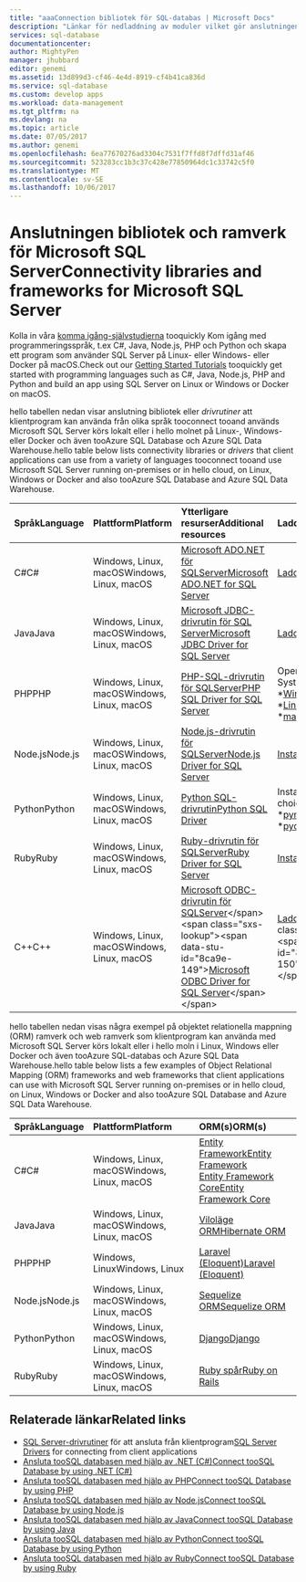 ```yaml
---
title: "aaaConnection bibliotek för SQL-databas | Microsoft Docs"
description: "Länkar för nedladdning av moduler vilket gör anslutningen tooSQL Server och SQL-databas från ett stort antal klienten programmeringsspråk. hello moduler släpps av hello community eller av Microsoft."
services: sql-database
documentationcenter: 
author: MightyPen
manager: jhubbard
editor: genemi
ms.assetid: 13d899d3-cf46-4e4d-8919-cf4b41ca836d
ms.service: sql-database
ms.custom: develop apps
ms.workload: data-management
ms.tgt_pltfrm: na
ms.devlang: na
ms.topic: article
ms.date: 07/05/2017
ms.author: genemi
ms.openlocfilehash: 6ea77670276ad3304c7531f7ffd8f7dffd31af46
ms.sourcegitcommit: 523283cc1b3c37c428e77850964dc1c33742c5f0
ms.translationtype: MT
ms.contentlocale: sv-SE
ms.lasthandoff: 10/06/2017
---
```

# <a name="connectivity-libraries-and-frameworks-for-microsoft-sql-server"></a><span data-ttu-id="8ca9e-104">Anslutningen bibliotek och ramverk för Microsoft SQL Server</span><span class="sxs-lookup"><span data-stu-id="8ca9e-104">Connectivity libraries and frameworks for Microsoft SQL Server</span></span>

<span data-ttu-id="8ca9e-105">Kolla in våra [komma igång-självstudierna](http://aka.ms/sqldev) tooquickly Kom igång med programmeringsspråk, t.ex C#, Java, Node.js, PHP och Python och skapa ett program som använder SQL Server på Linux- eller Windows- eller Docker på macOS.</span><span class="sxs-lookup"><span data-stu-id="8ca9e-105">Check out our [Getting Started Tutorials](http://aka.ms/sqldev) tooquickly get started with programming languages such as C#, Java, Node.js, PHP and Python and build an app using SQL Server on Linux or Windows or Docker on macOS.</span></span>

<span data-ttu-id="8ca9e-106">hello tabellen nedan visar anslutning bibliotek eller *drivrutiner* att klientprogram kan använda från olika språk tooconnect tooand används Microsoft SQL Server körs lokalt eller i hello molnet på Linux-, Windows- eller Docker och även tooAzure SQL Database och Azure SQL Data Warehouse.</span><span class="sxs-lookup"><span data-stu-id="8ca9e-106">hello table below lists connectivity libraries or *drivers* that client applications can use from a variety of languages tooconnect tooand use Microsoft SQL Server running on-premises or in hello cloud, on Linux, Windows or Docker and also tooAzure SQL Database and Azure SQL Data Warehouse.</span></span> 

| <span data-ttu-id="8ca9e-107">Språk</span><span class="sxs-lookup"><span data-stu-id="8ca9e-107">Language</span></span> | <span data-ttu-id="8ca9e-108">Plattform</span><span class="sxs-lookup"><span data-stu-id="8ca9e-108">Platform</span></span> | <span data-ttu-id="8ca9e-109">Ytterligare resurser</span><span class="sxs-lookup"><span data-stu-id="8ca9e-109">Additional resources</span></span> | <span data-ttu-id="8ca9e-110">Ladda ned</span><span class="sxs-lookup"><span data-stu-id="8ca9e-110">Download</span></span> | <span data-ttu-id="8ca9e-111">Kom igång</span><span class="sxs-lookup"><span data-stu-id="8ca9e-111">Get Started</span></span> |
| :-- | :-- | :-- | :-- | :-- |
| <span data-ttu-id="8ca9e-112">C#</span><span class="sxs-lookup"><span data-stu-id="8ca9e-112">C#</span></span> | <span data-ttu-id="8ca9e-113">Windows, Linux, macOS</span><span class="sxs-lookup"><span data-stu-id="8ca9e-113">Windows, Linux, macOS</span></span> | [<span data-ttu-id="8ca9e-114">Microsoft ADO.NET för SQLServer</span><span class="sxs-lookup"><span data-stu-id="8ca9e-114">Microsoft ADO.NET for SQL Server</span></span>](https://docs.microsoft.com/sql/connect/ado-net/microsoft-ado-net-for-sql-server) | [<span data-ttu-id="8ca9e-115">Ladda ned</span><span class="sxs-lookup"><span data-stu-id="8ca9e-115">Download</span></span>](https://www.microsoft.com/net/download/) | [<span data-ttu-id="8ca9e-116">Kom igång</span><span class="sxs-lookup"><span data-stu-id="8ca9e-116">Get Started</span></span>](https://www.microsoft.com/en-us/sql-server/developer-get-started/csharp/ubuntu)
| <span data-ttu-id="8ca9e-117">Java</span><span class="sxs-lookup"><span data-stu-id="8ca9e-117">Java</span></span> | <span data-ttu-id="8ca9e-118">Windows, Linux, macOS</span><span class="sxs-lookup"><span data-stu-id="8ca9e-118">Windows, Linux, macOS</span></span> | [<span data-ttu-id="8ca9e-119">Microsoft JDBC-drivrutin för SQL Server</span><span class="sxs-lookup"><span data-stu-id="8ca9e-119">Microsoft JDBC Driver for SQL Server</span></span>](http://msdn.microsoft.com/library/mt484311.aspx) | [<span data-ttu-id="8ca9e-120">Ladda ned</span><span class="sxs-lookup"><span data-stu-id="8ca9e-120">Download</span></span>](https://go.microsoft.com/fwlink/?linkid=852460) |  [<span data-ttu-id="8ca9e-121">Kom igång</span><span class="sxs-lookup"><span data-stu-id="8ca9e-121">Get Started</span></span>](https://www.microsoft.com/en-us/sql-server/developer-get-started/java/ubuntu)
| <span data-ttu-id="8ca9e-122">PHP</span><span class="sxs-lookup"><span data-stu-id="8ca9e-122">PHP</span></span> | <span data-ttu-id="8ca9e-123">Windows, Linux, macOS</span><span class="sxs-lookup"><span data-stu-id="8ca9e-123">Windows, Linux, macOS</span></span>| [<span data-ttu-id="8ca9e-124">PHP-SQL-drivrutin för SQLServer</span><span class="sxs-lookup"><span data-stu-id="8ca9e-124">PHP SQL Driver for SQL Server</span></span>](http://msdn.microsoft.com/library/dn865013.aspx) | <span data-ttu-id="8ca9e-125">Operativsystem:</span><span class="sxs-lookup"><span data-stu-id="8ca9e-125">Operating System:</span></span> <br/> <span data-ttu-id="8ca9e-126">\*[Windows](https://www.microsoft.com/download/details.aspx?id=20098)</span><span class="sxs-lookup"><span data-stu-id="8ca9e-126">\* [Windows](https://www.microsoft.com/download/details.aspx?id=20098)</span></span> <br/> <span data-ttu-id="8ca9e-127">\*[Linux](https://github.com/Microsoft/msphpsql/tree/dev#install-unix)</span><span class="sxs-lookup"><span data-stu-id="8ca9e-127">\* [Linux](https://github.com/Microsoft/msphpsql/tree/dev#install-unix)</span></span> <br/> <span data-ttu-id="8ca9e-128">\*[macOS](https://github.com/Microsoft/msphpsql/tree/dev#install-unix)</span><span class="sxs-lookup"><span data-stu-id="8ca9e-128">\* [macOS](https://github.com/Microsoft/msphpsql/tree/dev#install-unix)</span></span> |  [<span data-ttu-id="8ca9e-129">Kom igång</span><span class="sxs-lookup"><span data-stu-id="8ca9e-129">Get Started</span></span>](https://www.microsoft.com/en-us/sql-server/developer-get-started/php/ubuntu)
| <span data-ttu-id="8ca9e-130">Node.js</span><span class="sxs-lookup"><span data-stu-id="8ca9e-130">Node.js</span></span> | <span data-ttu-id="8ca9e-131">Windows, Linux, macOS</span><span class="sxs-lookup"><span data-stu-id="8ca9e-131">Windows, Linux, macOS</span></span> | [<span data-ttu-id="8ca9e-132">Node.js-drivrutin för SQLServer</span><span class="sxs-lookup"><span data-stu-id="8ca9e-132">Node.js Driver for SQL Server</span></span>](http://msdn.microsoft.com/library/mt652093.aspx) | [<span data-ttu-id="8ca9e-133">Installera</span><span class="sxs-lookup"><span data-stu-id="8ca9e-133">Install</span></span>](https://msdn.microsoft.com/library/mt652094.aspx) |  [<span data-ttu-id="8ca9e-134">Kom igång</span><span class="sxs-lookup"><span data-stu-id="8ca9e-134">Get Started</span></span>](https://www.microsoft.com/en-us/sql-server/developer-get-started/node/ubuntu)
| <span data-ttu-id="8ca9e-135">Python</span><span class="sxs-lookup"><span data-stu-id="8ca9e-135">Python</span></span> | <span data-ttu-id="8ca9e-136">Windows, Linux, macOS</span><span class="sxs-lookup"><span data-stu-id="8ca9e-136">Windows, Linux, macOS</span></span> | [<span data-ttu-id="8ca9e-137">Python SQL-drivrutin</span><span class="sxs-lookup"><span data-stu-id="8ca9e-137">Python SQL Driver</span></span>](http://msdn.microsoft.com/library/mt652092.aspx) | <span data-ttu-id="8ca9e-138">Installera alternativ:</span><span class="sxs-lookup"><span data-stu-id="8ca9e-138">Install choices:</span></span> <br/> <span data-ttu-id="8ca9e-139">\*[pymssql](https://msdn.microsoft.com/library/mt694094.aspx)</span><span class="sxs-lookup"><span data-stu-id="8ca9e-139">\* [pymssql](https://msdn.microsoft.com/library/mt694094.aspx)</span></span> <br/> <span data-ttu-id="8ca9e-140">\*[pyodbc](http://msdn.microsoft.com/library/mt763257.aspx)</span><span class="sxs-lookup"><span data-stu-id="8ca9e-140">\* [pyodbc](http://msdn.microsoft.com/library/mt763257.aspx)</span></span> |  [<span data-ttu-id="8ca9e-141">Kom igång</span><span class="sxs-lookup"><span data-stu-id="8ca9e-141">Get Started</span></span>](https://www.microsoft.com/en-us/sql-server/developer-get-started/python/ubuntu)
| <span data-ttu-id="8ca9e-142">Ruby</span><span class="sxs-lookup"><span data-stu-id="8ca9e-142">Ruby</span></span> | <span data-ttu-id="8ca9e-143">Windows, Linux, macOS</span><span class="sxs-lookup"><span data-stu-id="8ca9e-143">Windows, Linux, macOS</span></span> | [<span data-ttu-id="8ca9e-144">Ruby-drivrutin för SQLServer</span><span class="sxs-lookup"><span data-stu-id="8ca9e-144">Ruby Driver for SQL Server</span></span>](http://msdn.microsoft.com/library/mt691981.aspx) | [<span data-ttu-id="8ca9e-145">Installera</span><span class="sxs-lookup"><span data-stu-id="8ca9e-145">Install</span></span>](https://msdn.microsoft.com/library/mt711041.aspx) | [<span data-ttu-id="8ca9e-146">Kom igång</span><span class="sxs-lookup"><span data-stu-id="8ca9e-146">Get Started</span></span>](https://www.microsoft.com/en-us/sql-server/developer-get-started/ruby/ubuntu)
| <span data-ttu-id="8ca9e-147">C++</span><span class="sxs-lookup"><span data-stu-id="8ca9e-147">C++</span></span> | <span data-ttu-id="8ca9e-148">Windows, Linux, macOS</span><span class="sxs-lookup"><span data-stu-id="8ca9e-148">Windows, Linux, macOS</span></span> | <span data-ttu-id="8ca9e-149">[Microsoft ODBC-drivrutin för SQLServer](https://msdn.microsoft.com/en-us/library/mt654048(v=sql.1).aspx)</span><span class="sxs-lookup"><span data-stu-id="8ca9e-149">[Microsoft ODBC Driver for SQL Server](https://msdn.microsoft.com/en-us/library/mt654048(v=sql.1).aspx)</span></span> | <span data-ttu-id="8ca9e-150">[Ladda ned](https://msdn.microsoft.com/en-us/library/mt654048(v=sql.1).aspx)</span><span class="sxs-lookup"><span data-stu-id="8ca9e-150">[Download](https://msdn.microsoft.com/en-us/library/mt654048(v=sql.1).aspx)</span></span> |  

<span data-ttu-id="8ca9e-151">hello tabellen nedan visas några exempel på objektet relationella mappning (ORM) ramverk och web ramverk som klientprogram kan använda med Microsoft SQL Server körs lokalt eller i hello moln i Linux, Windows eller Docker och även tooAzure SQL-databas och Azure SQL Data Warehouse.</span><span class="sxs-lookup"><span data-stu-id="8ca9e-151">hello table below lists a few examples of Object Relational Mapping (ORM) frameworks and web frameworks that client applications can use with Microsoft SQL Server running on-premises or in hello cloud, on Linux, Windows or Docker and also tooAzure SQL Database and Azure SQL Data Warehouse.</span></span> 

| <span data-ttu-id="8ca9e-152">Språk</span><span class="sxs-lookup"><span data-stu-id="8ca9e-152">Language</span></span> | <span data-ttu-id="8ca9e-153">Plattform</span><span class="sxs-lookup"><span data-stu-id="8ca9e-153">Platform</span></span> | <span data-ttu-id="8ca9e-154">ORM(s)</span><span class="sxs-lookup"><span data-stu-id="8ca9e-154">ORM(s)</span></span> |
| :-- | :-- | :-- |
| <span data-ttu-id="8ca9e-155">C#</span><span class="sxs-lookup"><span data-stu-id="8ca9e-155">C#</span></span> | <span data-ttu-id="8ca9e-156">Windows, Linux, macOS</span><span class="sxs-lookup"><span data-stu-id="8ca9e-156">Windows, Linux, macOS</span></span> | [<span data-ttu-id="8ca9e-157">Entity Framework</span><span class="sxs-lookup"><span data-stu-id="8ca9e-157">Entity Framework</span></span>](https://docs.microsoft.com/en-us/ef)<br>[<span data-ttu-id="8ca9e-158">Entity Framework Core</span><span class="sxs-lookup"><span data-stu-id="8ca9e-158">Entity Framework Core</span></span>](https://docs.microsoft.com/en-us/ef/core/index) |
| <span data-ttu-id="8ca9e-159">Java</span><span class="sxs-lookup"><span data-stu-id="8ca9e-159">Java</span></span> | <span data-ttu-id="8ca9e-160">Windows, Linux, macOS</span><span class="sxs-lookup"><span data-stu-id="8ca9e-160">Windows, Linux, macOS</span></span> |[<span data-ttu-id="8ca9e-161">Viloläge ORM</span><span class="sxs-lookup"><span data-stu-id="8ca9e-161">Hibernate ORM</span></span>](http://hibernate.org/orm)|
| <span data-ttu-id="8ca9e-162">PHP</span><span class="sxs-lookup"><span data-stu-id="8ca9e-162">PHP</span></span> | <span data-ttu-id="8ca9e-163">Windows, Linux</span><span class="sxs-lookup"><span data-stu-id="8ca9e-163">Windows, Linux</span></span> | [<span data-ttu-id="8ca9e-164">Laravel (Eloquent)</span><span class="sxs-lookup"><span data-stu-id="8ca9e-164">Laravel (Eloquent)</span></span>](https://laravel.com/docs/5.0/eloquent) |
| <span data-ttu-id="8ca9e-165">Node.js</span><span class="sxs-lookup"><span data-stu-id="8ca9e-165">Node.js</span></span> | <span data-ttu-id="8ca9e-166">Windows, Linux, macOS</span><span class="sxs-lookup"><span data-stu-id="8ca9e-166">Windows, Linux, macOS</span></span> | [<span data-ttu-id="8ca9e-167">Sequelize ORM</span><span class="sxs-lookup"><span data-stu-id="8ca9e-167">Sequelize ORM</span></span>](http://docs.sequelizejs.com) |
| <span data-ttu-id="8ca9e-168">Python</span><span class="sxs-lookup"><span data-stu-id="8ca9e-168">Python</span></span> | <span data-ttu-id="8ca9e-169">Windows, Linux, macOS</span><span class="sxs-lookup"><span data-stu-id="8ca9e-169">Windows, Linux, macOS</span></span> |[<span data-ttu-id="8ca9e-170">Django</span><span class="sxs-lookup"><span data-stu-id="8ca9e-170">Django</span></span>](https://www.djangoproject.com/) |
| <span data-ttu-id="8ca9e-171">Ruby</span><span class="sxs-lookup"><span data-stu-id="8ca9e-171">Ruby</span></span> | <span data-ttu-id="8ca9e-172">Windows, Linux, macOS</span><span class="sxs-lookup"><span data-stu-id="8ca9e-172">Windows, Linux, macOS</span></span> | [<span data-ttu-id="8ca9e-173">Ruby spår</span><span class="sxs-lookup"><span data-stu-id="8ca9e-173">Ruby on Rails</span></span>](http://rubyonrails.org/) |

## <a name="related-links"></a><span data-ttu-id="8ca9e-174">Relaterade länkar</span><span class="sxs-lookup"><span data-stu-id="8ca9e-174">Related links</span></span>
- <span data-ttu-id="8ca9e-175">[SQL Server-drivrutiner](http://msdn.microsoft.com/library/mt654049.aspx) för att ansluta från klientprogram</span><span class="sxs-lookup"><span data-stu-id="8ca9e-175">[SQL Server Drivers](http://msdn.microsoft.com/library/mt654049.aspx) for connecting from client applications</span></span>
- [<span data-ttu-id="8ca9e-176">Ansluta tooSQL databasen med hjälp av .NET (C#)</span><span class="sxs-lookup"><span data-stu-id="8ca9e-176">Connect tooSQL Database by using .NET (C#)</span></span>](sql-database-connect-query-dotnet.md)
- [<span data-ttu-id="8ca9e-177">Ansluta tooSQL databasen med hjälp av PHP</span><span class="sxs-lookup"><span data-stu-id="8ca9e-177">Connect tooSQL Database by using PHP</span></span>](sql-database-connect-query-php.md)
- [<span data-ttu-id="8ca9e-178">Ansluta tooSQL databasen med hjälp av Node.js</span><span class="sxs-lookup"><span data-stu-id="8ca9e-178">Connect tooSQL Database by using Node.js</span></span>](sql-database-connect-query-nodejs.md)
- [<span data-ttu-id="8ca9e-179">Ansluta tooSQL databasen med hjälp av Java</span><span class="sxs-lookup"><span data-stu-id="8ca9e-179">Connect tooSQL Database by using Java</span></span>](sql-database-connect-query-java.md)
- [<span data-ttu-id="8ca9e-180">Ansluta tooSQL databasen med hjälp av Python</span><span class="sxs-lookup"><span data-stu-id="8ca9e-180">Connect tooSQL Database by using Python</span></span>](sql-database-connect-query-python.md)
- [<span data-ttu-id="8ca9e-181">Ansluta tooSQL databasen med hjälp av Ruby</span><span class="sxs-lookup"><span data-stu-id="8ca9e-181">Connect tooSQL Database by using Ruby</span></span>](sql-database-connect-query-ruby.md)
